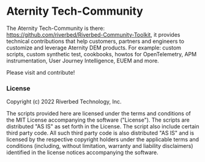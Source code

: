 # Aternity Tech-Community

The Aternity Tech-Community is there: https://github.com/riverbed/Riverbed-Community-Toolkit, it provides technical contributions that help customers, partners and engineers to customize and leverage Aternity DEM products. For example: custom scripts, custom synthetic test, cookbooks, howtos for OpenTelemetry, APM instrumentation, User Journey Intelligence, EUEM and more.

Please visit and contribute!

### License

Copyright (c) 2022 Riverbed Technology, Inc.

The scripts provided here are licensed under the terms and conditions of the MIT License accompanying the software ("License"). The scripts are distributed "AS IS" as set forth in the License. The script also include certain third party code. All such third party code is also distributed "AS IS" and is licensed by the respective copyright holders under the applicable terms and conditions (including, without limitation, warranty and liability disclaimers) identified in the license notices accompanying the software.